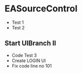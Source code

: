 # EASourceControl
- Test 1
- Test 2

## Start UIBranch II
- Code Test 3
- Create LOGIN UI
- Fix code line no 101
